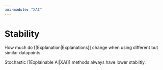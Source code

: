 ```yaml
---
uni-module: "XAI"
---
```

# Stability

How much do [[Explanation|Explanations]] change when using different but similar datapoints.

Stochastic [[Explainable AI|XAI]] methods always have lower stabiltiy.
